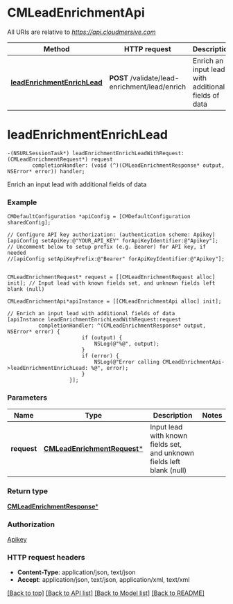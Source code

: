 # CMLeadEnrichmentApi

All URIs are relative to *https://api.cloudmersive.com*

Method | HTTP request | Description
------------- | ------------- | -------------
[**leadEnrichmentEnrichLead**](CMLeadEnrichmentApi.md#leadenrichmentenrichlead) | **POST** /validate/lead-enrichment/lead/enrich | Enrich an input lead with additional fields of data


# **leadEnrichmentEnrichLead**
```objc
-(NSURLSessionTask*) leadEnrichmentEnrichLeadWithRequest: (CMLeadEnrichmentRequest*) request
        completionHandler: (void (^)(CMLeadEnrichmentResponse* output, NSError* error)) handler;
```

Enrich an input lead with additional fields of data

### Example 
```objc
CMDefaultConfiguration *apiConfig = [CMDefaultConfiguration sharedConfig];

// Configure API key authorization: (authentication scheme: Apikey)
[apiConfig setApiKey:@"YOUR_API_KEY" forApiKeyIdentifier:@"Apikey"];
// Uncomment below to setup prefix (e.g. Bearer) for API key, if needed
//[apiConfig setApiKeyPrefix:@"Bearer" forApiKeyIdentifier:@"Apikey"];


CMLeadEnrichmentRequest* request = [[CMLeadEnrichmentRequest alloc] init]; // Input lead with known fields set, and unknown fields left blank (null)

CMLeadEnrichmentApi*apiInstance = [[CMLeadEnrichmentApi alloc] init];

// Enrich an input lead with additional fields of data
[apiInstance leadEnrichmentEnrichLeadWithRequest:request
          completionHandler: ^(CMLeadEnrichmentResponse* output, NSError* error) {
                        if (output) {
                            NSLog(@"%@", output);
                        }
                        if (error) {
                            NSLog(@"Error calling CMLeadEnrichmentApi->leadEnrichmentEnrichLead: %@", error);
                        }
                    }];
```

### Parameters

Name | Type | Description  | Notes
------------- | ------------- | ------------- | -------------
 **request** | [**CMLeadEnrichmentRequest***](CMLeadEnrichmentRequest.md)| Input lead with known fields set, and unknown fields left blank (null) | 

### Return type

[**CMLeadEnrichmentResponse***](CMLeadEnrichmentResponse.md)

### Authorization

[Apikey](../README.md#Apikey)

### HTTP request headers

 - **Content-Type**: application/json, text/json
 - **Accept**: application/json, text/json, application/xml, text/xml

[[Back to top]](#) [[Back to API list]](../README.md#documentation-for-api-endpoints) [[Back to Model list]](../README.md#documentation-for-models) [[Back to README]](../README.md)


